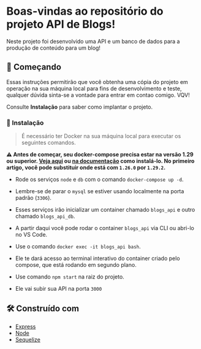 # Boas-vindas ao repositório do projeto API de Blogs!

Neste projeto foi desenvolvido uma API e um banco de dados para a produção de conteúdo para um blog!

## 🚀 Começando

Essas instruções permitirão que você obtenha uma cópia do projeto em operação na sua máquina local para fins de desenvolvimento e teste, qualquer dúvida sinta-se a vontade para entrar em contao comigo. VQV!

Consulte **Instalação** para saber como implantar o projeto.

### 🔧 Instalação

> É necessário ter Docker na sua máquina local para executar os seguintes comandos.

  **:warning: Antes de começar, seu docker-compose precisa estar na versão 1.29 ou superior. [Veja aqui](https://www.digitalocean.com/community/tutorials/how-to-install-and-use-docker-compose-on-ubuntu-20-04-pt) ou [na documentação](https://docs.docker.com/compose/install/) como instalá-lo. No primeiro artigo, você pode substituir onde está com `1.26.0` por `1.29.2`.**

- Rode os serviços `node` e `db` com o comando `docker-compose up -d`.
- Lembre-se de parar o `mysql` se estiver usando localmente na porta padrão (`3306`).

- Esses serviços irão inicializar um container chamado `blogs_api` e outro chamado `blogs_api_db`.
- A partir daqui você pode rodar o container `blogs_api` via CLI ou abri-lo no VS Code.

- Use o comando `docker exec -it blogs_api bash`.
- Ele te dará acesso ao terminal interativo do container criado pelo compose, que está rodando em segundo plano.

- Use comando `npm start` na raiz do projeto.
- Ele vai subir sua API na porta `3000`

## 🛠️ Construído com

* [Express](https://expressjs.com/pt-br/)
* [Node](https://nodejs.org/pt-br/docs/)
* [Sequelize](https://sequelize.org/)
  
